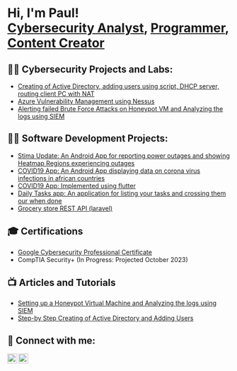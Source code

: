 <h1>Hi, I'm Paul! <br/><a href="https://github.com/paulokeyo">Cybersecurity Analyst</a>, <a href="https://github.com/paulokeyo/">Programmer</a>, <a href="https://www.medium.com/@okeyopaul">Content Creator</a></h1>

<h2>👨‍💻 Cybersecurity Projects and Labs:</h2>

- [Creating of Active Directory, adding users using script, DHCP server, routing client PC with NAT ](https://github.com/paulokeyo/AD-DS)
- [Azure Vulnerability Management using Nessus](https://github.com/paulokeyo/nessus)
- [Alerting failed Brute Force Attacks on Honeypot VM and Analyzing the logs using SIEM](https://github.com/paulokeyo/failedRDPAttacks)

<h2>👨‍💻 Software Development Projects:</h2>

- [Stima Update: An Android App for reporting power outages and showing Heatmap Regions experiencing outages ](https://github.com/paulokeyo/StimaUpdate)
- [COVID19 App: An Android App displaying data on corona virus infections in african countries](https://github.com/paulokeyo/Covid19_Africa_Tracker-App)
- [COVID19 App: Implemented using flutter](https://github.com/paulokeyo/african_covid19_tracker)
- [Daily Tasks app: An application for listing your tasks and crossing them our when done](https://github.com/paulokeyo/flutter_tasks_app)
- [Grocery store REST API (laravel)](https://github.com/paulokeyo/online_grocery_store_api)

<h2>🎓 Certifications</h2>

- [Google Cybersecurity Professional Certificate](https://coursera.org/share/e3bce7cf10148adb65302e1c9ef091ef)
- CompTIA Security+ (In Progress: Projected October 2023)

<h2>📺 Articles and Tutorials</h2>

- [Setting up a Honeypot Virtual Machine and Analyzing the logs using SIEM](https://medium.com/@okeyopaul/creating-a-honeypot-windows-10-virtual-machine-and-analyzing-the-logs-using-microsoft-sentinel-985b57979c41)
- [Step-by Step Creating of Active Directory and Adding Users](https://medium.com/@okeyopaul/step-by-step-creating-of-active-directory-and-adding-users-adf18611f0da)

<h2> 🤳 Connect with me:</h2>

[<img align="left" alt="PaulOkeyo | Twitter" width="22px" src="https://cdn.jsdelivr.net/npm/simple-icons@v3/icons/twitter.svg" />][twitter]
[<img align="left" alt="PaulOkeyo | LinkedI" width="22px" src="https://cdn.jsdelivr.net/npm/simple-icons@v3/icons/linkedin.svg" />][linkedin]


[twitter]: https://twitter.com/ampaul_
[linkedin]: https://linkedin.com/in/paulokeyo

<!--
**paulokeyo/paulokeyo** is a ✨ _special_ ✨ repository because its `README.md` (this file) appears on your GitHub profile.

Here are some ideas to get you started:

- 🔭 I’m currently working on ...
- 🌱 I’m currently learning ...
- 👯 I’m looking to collaborate on ...
- 🤔 I’m looking for help with ...
- 💬 Ask me about ...
- 📫 How to reach me: ...
- 😄 Pronouns: ...
- ⚡ Fun fact: ...
-->
